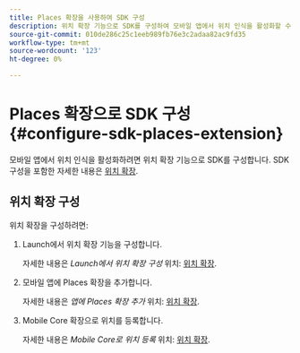 ```yaml
---
title: Places 확장을 사용하여 SDK 구성
description: 위치 확장 기능으로 SDK를 구성하여 모바일 앱에서 위치 인식을 활성화할 수 있습니다.
source-git-commit: 010de286c25c1eeb989fb76e3c2adaa82ac9fd35
workflow-type: tm+mt
source-wordcount: '123'
ht-degree: 0%

---
```



# Places 확장으로 SDK 구성 {#configure-sdk-places-extension}

모바일 앱에서 위치 인식을 활성화하려면 위치 확장 기능으로 SDK를 구성합니다. SDK 구성을 포함한 자세한 내용은 [위치 확장](/help/places-ext-aep-sdks/places-extension/places-extension.md).

## 위치 확장 구성

위치 확장을 구성하려면:

1. Launch에서 위치 확장 기능을 구성합니다.

   자세한 내용은 *Launch에서 위치 확장 구성* 위치: [위치 확장](/help/places-ext-aep-sdks/places-extension/places-extension.md).

1. 모바일 앱에 Places 확장을 추가합니다.

   자세한 내용은 *앱에 Places 확장 추가* 위치: [위치 확장](/help/places-ext-aep-sdks/places-extension/places-extension.md).

1. Mobile Core 확장으로 위치를 등록합니다.

   자세한 내용은 *Mobile Core로 위치 등록* 위치: [위치 확장](/help/places-ext-aep-sdks/places-extension/places-extension.md).
